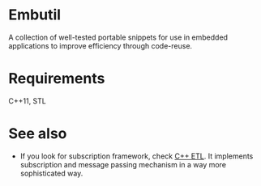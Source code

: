 # Embutil

A collection of well-tested portable snippets for use in embedded applications
to improve efficiency through code-reuse.

# Requirements

C++11, STL

# See also

- If you look for subscription framework, check [C++
  ETL](https://github.com/ETLCPP/etl). It implements subscription and message
  passing mechanism in a way more sophisticated way.
